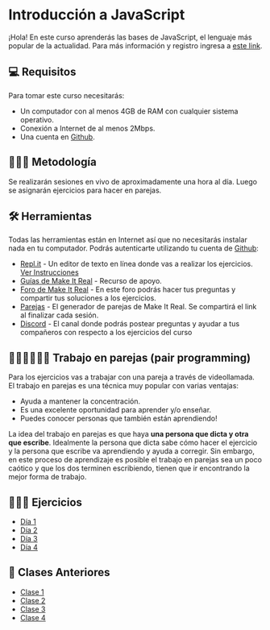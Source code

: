 # Introducción a JavaScript

¡Hola! En este curso aprenderás las bases de JavaScript, el lenguaje más popular de la actualidad. Para más información y registro ingresa a [este link](https://makeitreal.camp/introduccion-a-javascript?utm_source=github&utm_medium=web&utm_campaign=inbound).

## 💻 Requisitos

Para tomar este curso necesitarás:

- Un computador con al menos 4GB de RAM con cualquier sistema operativo.
- Conexión a Internet de al menos 2Mbps.
- Una cuenta en [Github](https://github.com/).

## 👨🏼‍🏫 Metodología

Se realizarán sesiones en vivo de aproximadamente una hora al día. Luego se asignarán ejercicios para hacer en parejas.

## 🛠 Herramientas

Todas las herramientas están en Internet así que no necesitarás instalar nada en tu computador. Podrás autenticarte utilizando tu cuenta de [Github](https://github.com/):

- [Repl.it](https://repl.it/) - Un editor de texto en línea donde vas a realizar los ejercicios. [Ver Instrucciones](instrucciones-repl-editor-online.md)
- [Guías de Make It Real](https://guias.makeitreal.camp/javascript-i) - Recurso de apoyo.
- [Foro de Make It Real](https://foro.makeitreal.camp/c/intro-javascript-sept-2022/) - En este foro podrás hacer tus preguntas y compartir tus soluciones a los ejercicios.
- [Parejas](https://go.makeitreal.camp/) - El generador de parejas de Make It Real. Se compartirá el link al finalizar cada sesión.
- [Discord](https://discord.gg/FbyGN9u6) - El canal donde podrás postear preguntas y ayudar a tus compañeros con respecto a los ejercicios del curso

## 👩🏻‍💻👨🏼‍💻 Trabajo en parejas (pair programming)

Para los ejercicios vas a trabajar con una pareja a través de videollamada. El trabajo en parejas es una técnica muy popular con varias ventajas:

- Ayuda a mantener la concentración.
- Es una excelente oportunidad para aprender y/o enseñar.
- Puedes conocer personas que también están aprendiendo!

La idea del trabajo en parejas es que haya **una persona que dicta y otra que escribe**. Idealmente la persona que dicta sabe cómo hacer el ejercicio y la persona que escribe va aprendiendo y ayuda a corregir. Sin embargo, en este proceso de aprendizaje es posible el trabajo en parejas sea un poco caótico y que los dos terminen escribiendo, tienen que ir encontrando la mejor forma de trabajo.

## 🏋🏼‍♀️ Ejercicios

- [Día 1](./dia-1.md)
- [Día 2](./dia-2.md)
- [Día 3](./dia-3.md)
- [Día 4](./dia-4.md)

## 🎥 Clases Anteriores
- [Clase 1](https://youtu.be/pS5kuR54X9g)
- [Clase 2](https://youtu.be/FWAItHi66j4)
- [Clase 3](https://youtu.be/CnR2pN9xL9k)
- [Clase 4](https://youtu.be/l4jyT3G4JcI)
